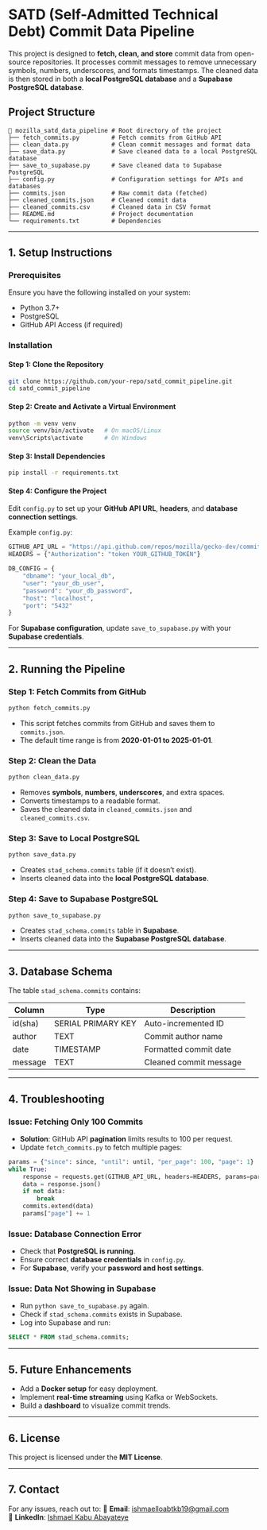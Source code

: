 # SATD (Self-Admitted Technical Debt) Commit Data Pipeline

This project is designed to **fetch, clean, and store** commit data from open-source repositories. It processes commit messages to remove unnecessary symbols, numbers, underscores, and formats timestamps. The cleaned data is then stored in both a **local PostgreSQL database** and a **Supabase PostgreSQL database**.

## **Project Structure**

```
📂 mozilla_satd_data_pipeline # Root directory of the project
├── fetch_commits.py         # Fetch commits from GitHub API
├── clean_data.py            # Clean commit messages and format data
├── save_data.py             # Save cleaned data to a local PostgreSQL database
├── save_to_supabase.py      # Save cleaned data to Supabase PostgreSQL
├── config.py                # Configuration settings for APIs and databases
├── commits.json             # Raw commit data (fetched)
├── cleaned_commits.json     # Cleaned commit data
├── cleaned_commits.csv      # Cleaned data in CSV format
├── README.md                # Project documentation
└── requirements.txt         # Dependencies
```

---

## **1. Setup Instructions**

### **Prerequisites**

Ensure you have the following installed on your system:

- Python 3.7+
- PostgreSQL
- GitHub API Access (if required)

### **Installation**

#### **Step 1: Clone the Repository**

```sh
git clone https://github.com/your-repo/satd_commit_pipeline.git
cd satd_commit_pipeline
```

#### **Step 2: Create and Activate a Virtual Environment**

```sh
python -m venv venv
source venv/bin/activate   # On macOS/Linux
venv\Scripts\activate      # On Windows
```

#### **Step 3: Install Dependencies**

```sh
pip install -r requirements.txt
```

#### **Step 4: Configure the Project**

Edit `config.py` to set up your **GitHub API URL**, **headers**, and **database connection settings**.

Example `config.py`:

```python
GITHUB_API_URL = "https://api.github.com/repos/mozilla/gecko-dev/commits"
HEADERS = {"Authorization": "token YOUR_GITHUB_TOKEN"}

DB_CONFIG = {
    "dbname": "your_local_db",
    "user": "your_db_user",
    "password": "your_db_password",
    "host": "localhost",
    "port": "5432"
}
```

For **Supabase configuration**, update `save_to_supabase.py` with your **Supabase credentials**.

---

## **2. Running the Pipeline**

### **Step 1: Fetch Commits from GitHub**

```sh
python fetch_commits.py
```

- This script fetches commits from GitHub and saves them to `commits.json`.
- The default time range is from **2020-01-01 to 2025-01-01**.

### **Step 2: Clean the Data**

```sh
python clean_data.py
```

- Removes **symbols**, **numbers**, **underscores**, and extra spaces.
- Converts timestamps to a readable format.
- Saves the cleaned data in `cleaned_commits.json` and `cleaned_commits.csv`.

### **Step 3: Save to Local PostgreSQL**

```sh
python save_data.py
```

- Creates `stad_schema.commits` table (if it doesn’t exist).
- Inserts cleaned data into the **local PostgreSQL database**.

### **Step 4: Save to Supabase PostgreSQL**

```sh
python save_to_supabase.py
```

- Creates `stad_schema.commits` table in **Supabase**.
- Inserts cleaned data into the **Supabase PostgreSQL database**.

---

## **3. Database Schema**

The table `stad_schema.commits` contains:

| Column  | Type               | Description            |
| ------- | ------------------ | ---------------------- |
| id(sha)      | SERIAL PRIMARY KEY | Auto-incremented ID    |
| author  | TEXT               | Commit author name     |
| date    | TIMESTAMP          | Formatted commit date  |
| message | TEXT               | Cleaned commit message |

---

## **4. Troubleshooting**

### **Issue: Fetching Only 100 Commits**

- **Solution**: GitHub API **pagination** limits results to 100 per request.
- Update `fetch_commits.py` to fetch multiple pages:

```python
params = {"since": since, "until": until, "per_page": 100, "page": 1}
while True:
    response = requests.get(GITHUB_API_URL, headers=HEADERS, params=params)
    data = response.json()
    if not data:
        break
    commits.extend(data)
    params["page"] += 1
```

### **Issue: Database Connection Error**

- Check that **PostgreSQL is running**.
- Ensure correct **database credentials** in `config.py`.
- For **Supabase**, verify your **password and host settings**.

### **Issue: Data Not Showing in Supabase**

- Run `python save_to_supabase.py` again.
- Check if `stad_schema.commits` exists in Supabase.
- Log into Supabase and run:

```sql
SELECT * FROM stad_schema.commits;
```

---

## **5. Future Enhancements**

- Add a **Docker setup** for easy deployment.
- Implement **real-time streaming** using Kafka or WebSockets.
- Build a **dashboard** to visualize commit trends.

---

## **6. License**

This project is licensed under the **MIT License**.

---

## **7. Contact**

For any issues, reach out to:
📧 **Email**: [ishmaelloabtkb19@gmail.com](mailto\:ishmaelloabtkb19@gmail.com)\
🔗 **LinkedIn**: [Ishmael Kabu Abayateye](http://www.linkedin.com/in/ikabayateye)



